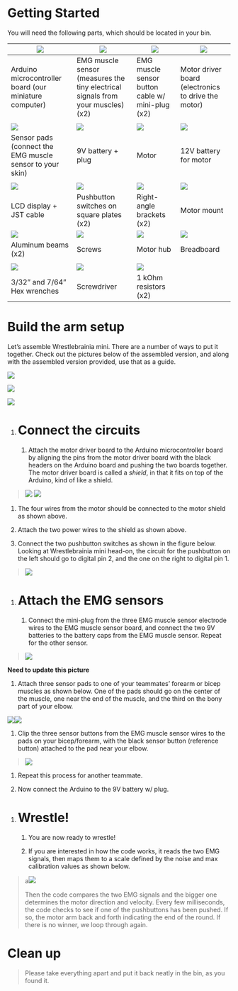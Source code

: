 
Getting Started
===============

You will need the following parts, which should be located in your bin.

| ![](./media/image1.jpeg)                                 | ![](./media/image2.jpeg)                                                   | ![](./media/image3.jpeg)                    | ![](./media/image4.jpeg)                            |
|----------------------------------------------------------|----------------------------------------------------------------------------|---------------------------------------------|-----------------------------------------------------|
| Arduino microcontroller board (our miniature computer)   | EMG muscle sensor (measures the tiny electrical signals from your muscles) (x2) | EMG muscle sensor button cable w/ mini-plug (x2) | Motor driver board (electronics to drive the motor) |
|                                                          |                                                                            |                                             |                                                     |
| ![](./media/image5.jpeg)                                 | ![](./media/image6.jpeg) | ![](./media/image7.jpeg)                    | ![](./media/image8.jpeg)                            |
| Sensor pads (connect the EMG muscle sensor to your skin) | 9V battery + plug |  Motor                                       | 12V battery for motor                               |
|                                                          |                                                                            |                                             |                                                     |
| ![](./media/image11.jpeg)                   | ![](./media/image20.jpeg)                 | ![](./media/image21.jpeg) | ![](./media/image19b.jpeg)  |  
| LCD display + JST cable                     | Pushbutton switches on square plates (x2) | Right-angle brackets (x2) | Motor mount|
| ![](./media/image13.jpeg)                                | ![](./media/image14.jpeg)                                                  | ![](./media/image15.jpeg)                   | ![](./media/image16.jpeg)                           |
| Aluminum beams (x2)                                      | Screws                                                                     | Motor hub                                   | Breadboard                                          |
|                                                          |                                                                            |                                             |                                                     |
| ![](./media/image17.jpeg)                                | ![](./media/image18.jpeg)                                                  | ![](./media/resistors.jpeg)                 |                                                     |
| 3/32” and 7/64” Hex wrenches                             | Screwdriver                                                                | 1 kOhm resistors (x2)                              |                                                     |

Build the arm setup
===================

Let’s assemble Wrestlebrainia mini. There are a number of ways to put it together. Check out the pictures below of the assembled version, and along with the assembled version provided, use that as a guide.

![](./media/image23.jpeg)

![](./media/image24.jpeg)

![](./media/image25.jpeg)

1.  Connect the circuits
    ====================

    1.  Attach the motor driver board to the Arduino microcontroller board by aligning the pins from the motor driver board with the black headers on the Arduino board and pushing the two boards together. The motor driver board is called a *shield*, in that it fits on top of the Arduino, kind of like a shield.

> ![](./media/image26.jpeg) ![](./media/image27.jpeg)

1.  The four wires from the motor should be connected to the motor shield as shown above.

2.  Attach the two power wires to the shield as shown above.

3.  Connect the two pushbutton switches as shown in the figure below. Looking at Wrestlebrainia mini head-on, the circuit for the pushbutton on the left should go to digital pin 2, and the one on the right to digital pin 1.

> ![](./media/image28.jpeg)

1.  Attach the EMG sensors
    ======================

    1.  Connect the mini-plug from the three EMG muscle sensor electrode wires to the EMG muscle sensor board, and connect the two 9V batteries to the battery caps from the EMG muscle sensor. Repeat for the other sensor.

> ![](./media/image29.jpeg)

**Need to update this picture**

1.  Attach three sensor pads to one of your teammates’ forearm or bicep muscles as shown below. One of the pads should go on the center of the muscle, one near the end of the muscle, and the third on the bony part of your elbow.

![](./media/image30.jpeg)![](./media/image31.jpeg)

1.  Clip the three sensor buttons from the EMG muscle sensor wires to the pads on your bicep/forearm, with the black sensor button (reference button) attached to the pad near your elbow.

> ![](./media/image32.jpeg)

1.  Repeat this process for another teammate.

2.  Now connect the Arduino to the 9V battery w/ plug.

<!-- -->

1.  Wrestle!
    ========

    1.  You are now ready to wrestle!

    2.  If you are interested in how the code works, it reads the two EMG signals, then maps them to a scale defined by the noise and max calibration values as shown below.

> a![](./media/image33.png)
>
> Then the code compares the two EMG signals and the bigger one determines the motor direction and velocity. Every few milliseconds, the code checks to see if one of the pushbuttons has been pushed. If so, the motor arm back and forth indicating the end of the round. If there is no winner, we loop through again.

Clean up
========

> Please take everything apart and put it back neatly in the bin, as you found it.
